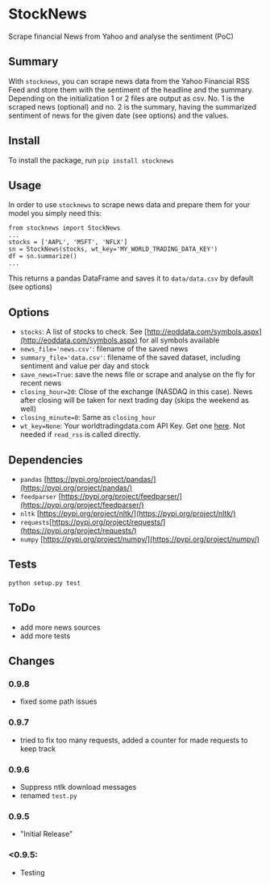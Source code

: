 # StockNews
Scrape financial News from Yahoo and analyse the sentiment (PoC)

## Summary
With `stocknews`, you can scrape news data from the Yahoo Financial RSS Feed and store them with the sentiment of the headline and the summary.
Depending on the initialization 1 or 2 files are output as csv. No. 1 is the scraped news (optional) and no. 2 is the summary, having the summarized sentiment of news for the given date (see options) and the values.

## Install
To install the package, run `pip install stocknews`

## Usage
In order to use `stocknews` to scrape news data and prepare them for your model you simply need this:

```
from stocknews import StockNews
...
stocks = ['AAPL', 'MSFT', 'NFLX']
sn = StockNews(stocks, wt_key='MY_WORLD_TRADING_DATA_KEY')
df = sn.summarize()
...
```

This returns a pandas DataFrame and saves it to `data/data.csv` by default (see options)

## Options
* `stocks`: A list of stocks to check. See  [http://eoddata.com/symbols.aspx](http://eoddata.com/symbols.aspx) for all symbols available
* `news_file='news.csv'`: filename of the saved news
* `summary_file='data.csv'`: filename of the saved dataset, including sentiment and value per day and stock
* `save_news=True`: save the news file or scrape and analyse on the fly for recent news
* `closing_hour=20`: Close of the exchange (NASDAQ in this case). News after closing will be taken for next trading day (skips the weekend as well)
* `closing_minute=0`: Same as `closing_hour`
* `wt_key=None`: Your worldtradingdata.com API Key. Get one [here](https://www.worldtradingdata.com/). Not needed if `read_rss` is called directly.

## Dependencies
* `pandas` [https://pypi.org/project/pandas/](https://pypi.org/project/pandas/)
* `feedparser` [https://pypi.org/project/feedparser/](https://pypi.org/project/feedparser/)
* `nltk` [https://pypi.org/project/nltk/](https://pypi.org/project/nltk/)
* `requests`[https://pypi.org/project/requests/](https://pypi.org/project/requests/)
* `numpy` [https://pypi.org/project/numpy/](https://pypi.org/project/numpy/)

## Tests
`python setup.py test`

## ToDo
* add more news sources
* add more tests

## Changes

### 0.9.8
* fixed some path issues

### 0.9.7
* tried to fix too many requests, added a counter for made requests to keep track

### 0.9.6
* Suppress ntlk download messages
* renamed `test.py`

### 0.9.5
* "Initial Release"

### <0.9.5:
* Testing






